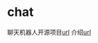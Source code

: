 # chat

聊天机器人开源项目[url](https://github.com/fendouai/Awesome-Chatbot)
介绍[url](https://blog.csdn.net/malefactor/article/details/51901115)
